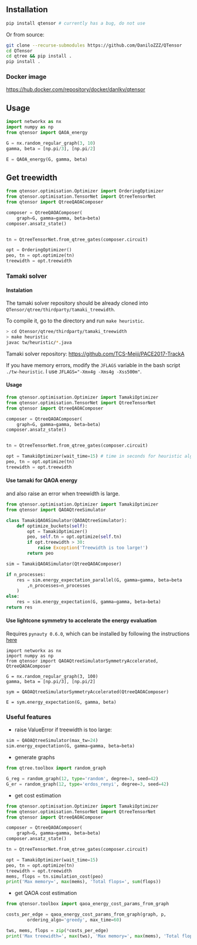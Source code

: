 

## Installation

```bash
pip install qtensor # currently has a bug, do not use
```
Or from source:
```bash
git clone --recurse-submodules https://github.com/DaniloZZZ/QTensor
cd QTensor
cd qtree && pip install .
pip install .
```

### Docker image

https://hub.docker.com/repository/docker/danlkv/qtensor

## Usage

```python
import networkx as nx
import numpy as np
from qtensor import QAOA_energy

G = nx.random_regular_graph(3, 10)
gamma, beta = [np.pi/3], [np.pi/2]

E = QAOA_energy(G, gamma, beta)
```

## Get treewidth

```python
from qtensor.optimisation.Optimizer import OrderingOptimizer
from qtensor.optimisation.TensorNet import QtreeTensorNet
from qtensor import QtreeQAOAComposer

composer = QtreeQAOAComposer(
	graph=G, gamma=gamma, beta=beta)
composer.ansatz_state()


tn = QtreeTensorNet.from_qtree_gates(composer.circuit)

opt = OrderingOptimizer()
peo, tn = opt.optimize(tn)
treewidth = opt.treewidth

```

### Tamaki solver

#### Instalation

The tamaki solver repository should be already cloned into
`QTensor/qtree/thirdparty/tamaki_treewidth`.

To compile it, go to the directory and run `make heuristic`.

```bash
> cd Qtensor/qtree/thirdparty/tamaki_treewidth
> make heuristic 
javac tw/heuristic/*.java
```

Tamaki solver repository: https://github.com/TCS-Meiji/PACE2017-TrackA


If you have memory errors, modify the `JFLAGS` variable in the bash script `./tw-heuristic`. I use `JFLAGS="-Xmx4g -Xms4g -Xss500m"`.

#### Usage

```python
from qtensor.optimisation.Optimizer import TamakiOptimizer
from qtensor.optimisation.TensorNet import QtreeTensorNet
from qtensor import QtreeQAOAComposer

composer = QtreeQAOAComposer(
	graph=G, gamma=gamma, beta=beta)
composer.ansatz_state()


tn = QtreeTensorNet.from_qtree_gates(composer.circuit)

opt = TamakiOptimizer(wait_time=15) # time in seconds for heuristic algorithm
peo, tn = opt.optimize(tn)
treewidth = opt.treewidth

```
#### Use tamaki for QAOA energy

and also raise an error when treewidth is large.

```python
from qtensor.optimisation.Optimizer import TamakiOptimizer
from qtensor import QAOAQtreeSimulator

class TamakiQAOASimulator(QAOAQtreeSimulator):
    def optimize_buckets(self):
        opt = TamakiOptimizer()
        peo, self.tn = opt.optimize(self.tn)
        if opt.treewidth > 30:
            raise Exception('Treewidth is too large!')
        return peo

sim = TamakiQAOASimulator(QtreeQAOAComposer)

if n_processes:
    res = sim.energy_expectation_parallel(G, gamma=gamma, beta=beta
        ,n_processes=n_processes
    )
else:
    res = sim.energy_expectation(G, gamma=gamma, beta=beta)
return res

```

#### Use lightcone symmetry to accelerate the energy evaluation

Requires `pynauty 0.6.0`, which can be installed by following the instructions [here](https://web.cs.dal.ca/~peter/software/pynauty/html/install.html)

```
import networkx as nx
import numpy as np
from qtensor import QAOAQtreeSimulatorSymmetryAccelerated, QtreeQAOAComposer

G = nx.random_regular_graph(3, 100)
gamma, beta = [np.pi/3], [np.pi/2]

sym = QAOAQtreeSimulatorSymmetryAccelerated(QtreeQAOAComposer)

E = sym.energy_expectation(G, gamma, beta)
```

### Useful features

- raise ValueError if treewidth is too large:
```python
sim = QAOAQtreeSimulator(max_tw=24)
sim.energy_expectation(G, gamma=gamma, beta=beta)
```

- generate graphs

```python
from qtree.toolbox import random_graph

G_reg = random_graph(12, type='random', degree=3, seed=42)
G_er = random_graph(12, type='erdos_renyi', degree=3, seed=42)

```
- get cost estimation

```python
from qtensor.optimisation.Optimizer import TamakiOptimizer
from qtensor.optimisation.TensorNet import QtreeTensorNet
from qtensor import QtreeQAOAComposer

composer = QtreeQAOAComposer(
	graph=G, gamma=gamma, beta=beta)
composer.ansatz_state()

tn = QtreeTensorNet.from_qtree_gates(composer.circuit)

opt = TamakiOptimizer(wait_time=15)
peo, tn = opt.optimize(tn)
treewidth = opt.treewidth
mems, flops = tn.simulation_cost(peo)
print('Max memory=', max(mems), 'Total flops=', sum(flops))
```
- get QAOA cost estimation

```python
from qtensor.toolbox import qaoa_energy_cost_params_from_graph

costs_per_edge = qaoa_energy_cost_params_from_graph(graph, p,
        ordering_algo='greedy', max_time=60)

tws, mems, flops = zip(*costs_per_edge)
print('Max treewidth=', max(tws), 'Max memory=', max(mems), 'Total flops=', sum(flops))
```
